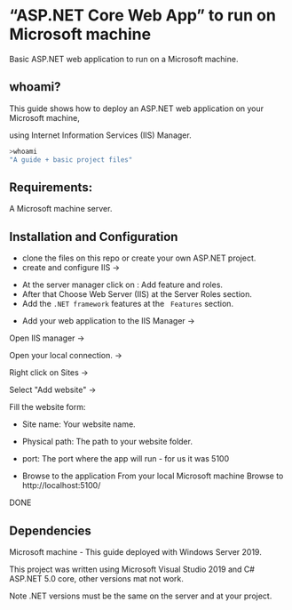 # “ASP.NET Core Web App” to run on Microsoft machine

Basic ASP.NET web application to run on a Microsoft machine.

## whoami?

This guide shows how to deploy an ASP.NET web application on your Microsoft machine,

using Internet Information Services (IIS) Manager.

```bash
>whoami
"A guide + basic project files"
```
## Requirements:

A Microsoft machine server.

## Installation and Configuration


- clone the files on this repo or create your own ASP.NET project.
- create and configure IIS -> 
* At the server manager click on : Add feature and roles.
* After that Choose Web Server (IIS) at the Server Roles section.
* Add the ```.NET framework``` features at the ``` Features``` section.

- Add your web application to the IIS Manager ->

Open IIS manager ->

Open your local connection. ->

Right click on Sites ->

Select "Add website" ->

Fill the website form:

- Site name: Your website name.
- Physical path: The path to your website folder.
- port: The port where the app will run - for us it was 5100

- Browse to the application From your local Microsoft machine Browse to http://localhost:5100/

DONE

## Dependencies

Microsoft machine - This guide deployed with Windows Server 2019.

This project was written using Microsoft Visual Studio 2019 and C# ASP.NET 5.0 core, other versions mat not work.

Note .NET versions must be the same on the server and at your project.
